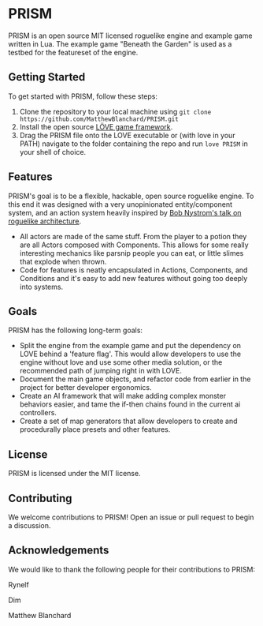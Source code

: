 # PRISM

PRISM is an open source MIT licensed roguelike engine and example game written in Lua. The example game "Beneath the Garden" is used as a testbed for the featureset of the engine.

## Getting Started

To get started with PRISM, follow these steps:

1.  Clone the repository to your local machine using `git clone https://github.com/MatthewBlanchard/PRISM.git`
2.  Install the open source [LÖVE game framework](https://love2d.org/).
3.  Drag the PRISM file onto the LOVE executable or (with love in your PATH) navigate to the folder containing the repo and run `love PRISM` in your shell of choice.

## Features

PRISM's goal is to be a flexible, hackable, open source roguelike engine. To this end it was designed with a very unopinionated entity/component system, and an action system heavily inspired by [Bob Nystrom's talk on roguelike architecture](https://youtu.be/JxI3Eu5DPwE).

* All actors are made of the same stuff. From the player to a potion they are all Actors composed with Components. This allows for some really interesting mechanics like parsnip people you can eat, or little slimes that explode when thrown.
* Code for features is neatly encapsulated in Actions, Components, and Conditions and it's easy to add new features without going too deeply into systems.

## Goals
PRISM has the following long-term goals:
* Split the engine from the example game and put the dependency on LOVE behind a 'feature flag'. This would allow developers to use the engine without love and use some other media solution, or the recommended path of jumping right in with LOVE.
* Document the main game objects, and refactor code from earlier in the project for better developer ergonomics.
* Create an AI framework that will make adding complex monster behaviors easier, and tame the if-then chains found in the current ai controllers.
* Create a set of map generators that allow developers to create and procedurally place presets and other features. 

## License

PRISM is licensed under the MIT license.

## Contributing

We welcome contributions to PRISM! Open an issue or pull request to begin a discussion.

## Acknowledgements

We would like to thank the following people for their contributions to PRISM:

Rynelf

Dim

Matthew Blanchard
